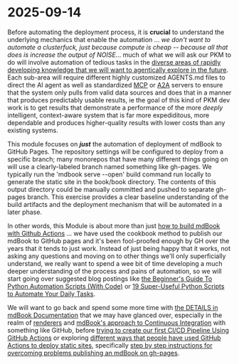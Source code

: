 # 2025-09-14

Before automating the deployment process, it is **crucial** to understand the underlying mechanics that enable the automation ... *we don't want to automate a clusterfuck, just because compute is cheap -- because all that does is increase the output of NOISE*... much of what we will ask our PKM to do will involve automation of tedious tasks in the [diverse areas of rapidly developing knowledge that we will want to agentically explore in the future](/src/2.Areas/). Each sub-area will require different highly customized AGENTS.md files to direct the AI agent as well as standardized [MCP](https://modelcontextprotocol.io/docs/getting-started/intro) or [A2A](https://developers.googleblog.com/en/a2a-a-new-era-of-agent-interoperability/) servers to ensure that the system only pulls from valid data sources and does that in a manner that produces predictably usable results, ie the goal of this kind of PKM dev work is to get results that demonstrate a performance of the more *deeply* intelligent, context-aware system that is far more expediditous, more dependable and produces higher-quality results with lower costs than any existing systems.

This module focuses on ***just*** the automation of deployment of mdBook to GitHub Pages. The repository settings will be configured to deploy from a specific branch; many monorepos that have many different things going on will use a clearly-labeled branch named something like gh-pages. We typically run the 'mdbook serve --open' build command run locally to generate the static site in the book/book directory. The contents of this output directory could be manually committed and pushed to separate gh-pages branch. This exercise provides a clear baseline understanding of the build artifacts and the deployment mechanism that will be automated in a later phase.

In other words, this Module is about more than just [how to build mdBook with Github Actions](https://levelup.gitconnected.com/how-to-build-mdbook-with-github-actions-eb9899e55d7e) ... we have used the cookbook method to publish our mdBook to GitHub pages and it's been fool-proofed enough by GH over the years that it tends to just work. Instead of just being happy that it works, not asking any questions and moving on to other things we'll only superficially understand, we really want to spend a wee bit of time developing a much deeper understanding of the process and pains of automation, so we will start going over suggested blog postings like [the Beginner's Guide To Python Automation Scripts (With Code)](https://zerotomastery.io/blog/python-automation-scripts-beginners-guide/) or [19 Super-Useful Python Scripts to Automate Your Daily Tasks](https://www.index.dev/blog/python-automation-scripts). 

We will want to go back and spend some more time with [the DETAILS in mdBook Documentation](https://rust-lang.github.io/mdBook/) that we may have glanced over, especially in the realm of [renderers](https://rust-lang.github.io/mdBook/format/configuration/renderers.html) and [mdBook's approach to Continuous Integration](https://rust-lang.github.io/mdBook/continuous-integration.html) with something like GitHub, before [trying to create our first CI/CD Pipeline Using GitHub Actions](https://brandonkindred.medium.com/creating-your-first-ci-cd-pipeline-using-github-actions-81c668008582) or exploring [different ways that people have used GitHub Actions to deploy static sites](https://github.com/peaceiris/actions-gh-pages), specifically [step by step instructions for overcoming problems publishing an mdBook on gh-pages](https://github.com/rust-lang/mdBook/issues/1803).
